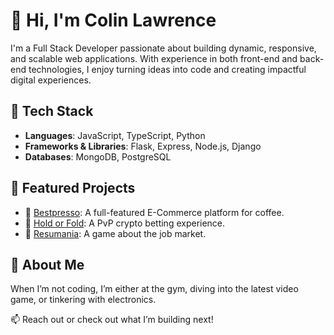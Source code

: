 # 👋 Hi, I'm Colin Lawrence

I'm a Full Stack Developer passionate about building dynamic, responsive, and scalable web applications. With experience in both front-end and back-end technologies, I enjoy turning ideas into code and creating impactful digital experiences.

## 🚀 Tech Stack
- **Languages**: JavaScript, TypeScript, Python
- **Frameworks & Libraries**: Flask, Express, Node.js, Django
- **Databases**: MongoDB, PostgreSQL

## 🌟 Featured Projects
- 🔹 [Bestpresso](https://github.com/ColinLawrence95/Bestpresso): A full-featured E-Commerce platform for coffee.
- 🔹 [Hold or Fold](https://github.com/ColinLawrence95/Hold-or-Fold): A PvP crypto betting experience.
- 🔹 [Resumania](https://github.com/ColinLawrence95/Resumania): A game about the job market.

## 🎯 About Me
When I’m not coding, I’m either at the gym, diving into the latest video game, or tinkering with electronics.

📫 Reach out or check out what I’m building next!
